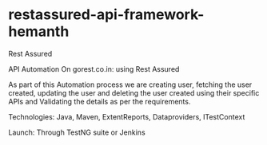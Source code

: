 # restassured-api-framework-hemanth
Rest Assured

API  Automation On gorest.co.in: using Rest Assured

As part of this Automation process we are creating user, fetching the user created, updating the user and deleting the user created using their specific APIs and Validating the details as per the requirements.

Technologies:  Java, Maven, ExtentReports, Dataproviders, ITestContext

Launch: Through TestNG suite or Jenkins
